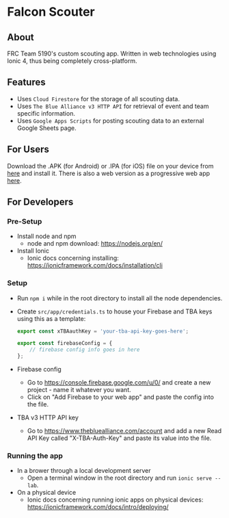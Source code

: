 # Falcon Scouter

## About

FRC Team 5190's custom scouting app. Written in web technologies using Ionic 4, thus being completely cross-platform.

## Features

- Uses `Cloud Firestore` for the storage of all scouting data.
- Uses `The Blue Alliance v3 HTTP API` for retrieval of event and team specific information.
- Uses `Google Apps Scripts` for posting scouting data to an external Google Sheets page.

## For Users

Download the .APK (for Android) or .IPA (for iOS) file on your device from [here](https://github.com/Link07109/FalconScoutApp/releases) and install it.
There is also a web version as a progressive web app [here](https://falconscoutapp.firebaseapp.com).

## For Developers

### Pre-Setup

- Install node and npm
  - node and npm download: https://nodejs.org/en/
- Install Ionic
  - Ionic docs concerning installing: https://ionicframework.com/docs/installation/cli

### Setup

- Run `npm i` while in the root directory to install all the node dependencies.
- Create `src/app/credentials.ts` to house your Firebase and TBA keys using this as a template:

  ```ts
  export const xTBAauthKey = 'your-tba-api-key-goes-here';

  export const firebaseConfig = {
      // firebase config info goes in here
  };

- Firebase config
  - Go to <https://console.firebase.google.com/u/0/> and create a new project - name it whatever you want.
  - Click on "Add Firebase to your web app" and paste the config into the file.
- TBA v3 HTTP API key
  - Go to <https://www.thebluealliance.com/account> and add a new Read API Key called "X-TBA-Auth-Key" and paste its value into the file.

### Running the app

- In a brower through a local development server
  - Open a terminal window in the root directory and run `ionic serve --lab`.
- On a physical device
  - Ionic docs concerning running ionic apps on physical devices: <https://ionicframework.com/docs/intro/deploying/>
